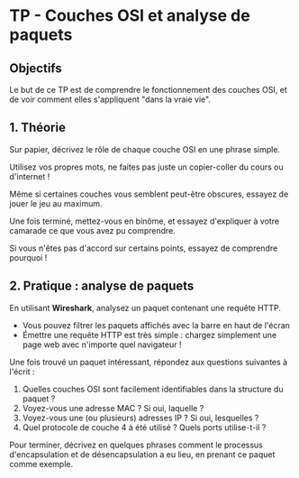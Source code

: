 # TP - Couches OSI et analyse de paquets

## Objectifs

Le but de ce TP est de comprendre le fonctionnement des couches OSI, et de voir comment elles s'appliquent "dans la vraie vie".

## 1. Théorie

Sur papier, décrivez le rôle de chaque couche OSI en une phrase simple.

Utilisez vos propres mots, ne faites pas juste un copier-coller du cours ou d'internet !

Même si certaines couches vous semblent peut-être obscures, essayez de jouer le jeu au maximum.

Une fois terminé, mettez-vous en binôme, et essayez d'expliquer à votre camarade ce que vous avez pu comprendre.

Si vous n'êtes pas d'accord sur certains points, essayez de comprendre pourquoi !

## 2. Pratique : analyse de paquets

En utilisant **Wireshark**, analysez un paquet contenant une requête HTTP.

- Vous pouvez filtrer les paquets affichés avec la barre en haut de l'écran
- Émettre une requête HTTP est très simple : chargez simplement une page web avec n'importe quel navigateur !

Une fois trouvé un paquet intéressant, répondez aux questions suivantes à l'écrit :

1. Quelles couches OSI sont facilement identifiables dans la structure du paquet ?
2. Voyez-vous une adresse MAC ? Si oui, laquelle ?
3. Voyez-vous une (ou plusieurs) adresses IP ? Si oui, lesquelles ?
4. Quel protocole de couche 4 à été utilisé ? Quels ports utilise-t-il ?

Pour terminer, décrivez en quelques phrases comment le processus d'encapsulation et de désencapsulation a eu lieu, en prenant ce paquet comme exemple.